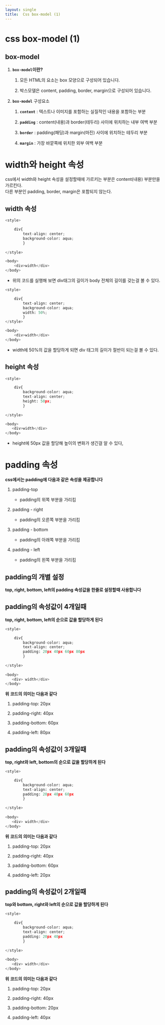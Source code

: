 ```yaml
---
layout: single
title:  Css box-model (1)
---
```


# css box-model (1)

## box-model 

1. **`box-model`이란?** 
    1) 모든 HTML의 요소는 box 모양으로 구성되어 있습니다. 
    
    2) 박스모델은 content, padding, border, margin으로 구성되어 있습니다.

2. **`box-model`** 구성요소 
    
    1) **`content`** : 텍스트나 이미지를 포함하는 실질적인 내용을 포함하는 부분 
    
    2) **`padding`** : content(내용)과 border(테두리) 사이에 위치하는 내부 여백 부분 
    
    3) **`border`** : padding(패딩)과 margin(마진) 사이에 위치하는 테두리 부분 
    
    4) **`margin`** : 가장 바깥쪽에 위치한 외부 여백 부분 

# width와 height 속성 

css에서 width와 height 속성을 설정할때에 가르키는 부분은 content(내용) 부분만을 가르킨다.    
다른 부분인 padding, border, margin은 포함되지 않는다. 

## width 속성 


```python
<style>

    div{
        text-align: center;
        background-color: aqua;
        }
    
</style>

<body>
    <div>width</div>
</body>

```

+ 위의 코드를 실행해 보면 div태그의 길이가 body 전체의 길이를 갖는걸 볼 수 있다.


```python
<style>

    div{
        text-align: center;
        background-color: aqua;
        width: 50%;
        }
</style>

<body>
    <div>width</div>
</body>

```

+ width에 50%의 값을 할당하게 되면 div 태그의 길이가 절반이 되는걸 볼 수 있다. 
 

## height 속성 


```python
<style>

    div{
        background-color: aqua;
        text-align: center;
        height: 50px;
        }
        
</style>

<body>
   <div>width</div>
</body>

```

+ height에 50px 값을 할당해 높이의 변화가 생긴걸 알 수 있다, 

# padding 속성 

**css에서는 padding에 다음과 같은 속성을 제공합니다**   

1. padding-top 
    + padding의 위쪽 부분을 가리킴    

2. padding - right
    + padding의 오른쪽 부분을 가리킴    

3. padding - bottom 
    + padding의 아래쪽 부분을 가리킴    

4. padding - left
    + padding의 왼쪽 부분을 가리킴     

## padding의 개별 설정

**top, right, bottom, left의 padding 속성값을 한줄로 설정할때 사용합니다** 


## padding의 속성값이 4개일때 

**top, right, bottom, left의 순으로 값을 할당하게 된다**



```python
<style>

    div{
        background-color: aqua;
        text-align: center;
        padding: 20px 40px 60px 80px
        }
    
</style>
    
<body>
   <div> width</div>
</body>

```

**위 코드의 의미는 다음과 같다**

1. padding-top: 20px  

2. padding-right: 40px 

3. padding-bottom: 60px

4. padding-left: 80px  


## padding의 속성값이 3개일때 

**top, right와 left, bottom의 순으로 값을 할당하게 된다**


```python
<style>

    div{
        background-color: aqua;
        text-align: center;
        padding: 20px 40px 60px
        }
    
</style>
    
<body>
   <div> width</div>
</body>

```

**위 코드의 의미는 다음과 같다**

1. padding-top: 20px  

2. padding-right: 40px 

3. padding-bottom: 60px

4. padding-left: 20px  


## padding의 속성값이 2개일때 

**top와 bottom, right와 left의 순으로 값을 할당하게 된다**


```python
<style>

    div{
        background-color: aqua;
        text-align: center;
        padding: 20px 40px
        }
    
</style>
    
<body>
   <div> width</div>
</body>

```

**위 코드의 의미는 다음과 같다**

1. padding-top: 20px  

2. padding-right: 40px 

3. padding-bottom: 20px

4. padding-left: 40px  

